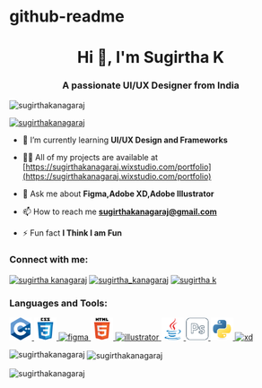 # github-readme<h1 align="center">Hi 👋, I'm Sugirtha K</h1>
<h3 align="center">A passionate UI/UX Designer from India</h3>

<p align="left"> <img src="https://komarev.com/ghpvc/?username=sugirthakanagaraj&label=Profile%20views&color=0e75b6&style=flat" alt="sugirthakanagaraj" /> </p>

<p align="left"> <a href="https://github.com/ryo-ma/github-profile-trophy"><img src="https://github-profile-trophy.vercel.app/?username=sugirthakanagaraj" alt="sugirthakanagaraj" /></a> </p>

- 🌱 I’m currently learning **UI/UX Design and Frameworks**

- 👨‍💻 All of my projects are available at [https://sugirthakanagaraj.wixstudio.com/portfolio](https://sugirthakanagaraj.wixstudio.com/portfolio)

- 💬 Ask me about **Figma,Adobe XD,Adobe Illustrator**

- 📫 How to reach me **sugirthakanagaraj@gmail.com**

- ⚡ Fun fact **I Think I am Fun**

<h3 align="left">Connect with me:</h3>
<p align="left">
<a href="https://linkedin.com/in/sugirtha kanagaraj" target="blank"><img align="center" src="https://raw.githubusercontent.com/rahuldkjain/github-profile-readme-generator/master/src/images/icons/Social/linked-in-alt.svg" alt="sugirtha kanagaraj" height="30" width="40" /></a>
<a href="https://instagram.com/sugirtha_kanagaraj" target="blank"><img align="center" src="https://raw.githubusercontent.com/rahuldkjain/github-profile-readme-generator/master/src/images/icons/Social/instagram.svg" alt="sugirtha_kanagaraj" height="30" width="40" /></a>
<a href="https://www.behance.net/sugirtha k" target="blank"><img align="center" src="https://raw.githubusercontent.com/rahuldkjain/github-profile-readme-generator/master/src/images/icons/Social/behance.svg" alt="sugirtha k" height="30" width="40" /></a>
</p>

<h3 align="left">Languages and Tools:</h3>
<p align="left"> <a href="https://www.w3schools.com/cpp/" target="_blank" rel="noreferrer"> <img src="https://raw.githubusercontent.com/devicons/devicon/master/icons/cplusplus/cplusplus-original.svg" alt="cplusplus" width="40" height="40"/> </a> <a href="https://www.w3schools.com/css/" target="_blank" rel="noreferrer"> <img src="https://raw.githubusercontent.com/devicons/devicon/master/icons/css3/css3-original-wordmark.svg" alt="css3" width="40" height="40"/> </a> <a href="https://www.figma.com/" target="_blank" rel="noreferrer"> <img src="https://www.vectorlogo.zone/logos/figma/figma-icon.svg" alt="figma" width="40" height="40"/> </a> <a href="https://www.w3.org/html/" target="_blank" rel="noreferrer"> <img src="https://raw.githubusercontent.com/devicons/devicon/master/icons/html5/html5-original-wordmark.svg" alt="html5" width="40" height="40"/> </a> <a href="https://www.adobe.com/in/products/illustrator.html" target="_blank" rel="noreferrer"> <img src="https://www.vectorlogo.zone/logos/adobe_illustrator/adobe_illustrator-icon.svg" alt="illustrator" width="40" height="40"/> </a> <a href="https://www.java.com" target="_blank" rel="noreferrer"> <img src="https://raw.githubusercontent.com/devicons/devicon/master/icons/java/java-original.svg" alt="java" width="40" height="40"/> </a> <a href="https://www.photoshop.com/en" target="_blank" rel="noreferrer"> <img src="https://raw.githubusercontent.com/devicons/devicon/master/icons/photoshop/photoshop-line.svg" alt="photoshop" width="40" height="40"/> </a> <a href="https://www.python.org" target="_blank" rel="noreferrer"> <img src="https://raw.githubusercontent.com/devicons/devicon/master/icons/python/python-original.svg" alt="python" width="40" height="40"/> </a> <a href="https://www.adobe.com/products/xd.html" target="_blank" rel="noreferrer"> <img src="https://cdn.worldvectorlogo.com/logos/adobe-xd.svg" alt="xd" width="40" height="40"/> </a> </p>

<p><img align="left" src="https://github-readme-stats.vercel.app/api/top-langs?username=sugirthakanagaraj&show_icons=true&locale=en&layout=compact" alt="sugirthakanagaraj" /></p>

<p>&nbsp;<img align="center" src="https://github-readme-stats.vercel.app/api?username=sugirthakanagaraj&show_icons=true&locale=en" alt="sugirthakanagaraj" /></p>

<p><img align="center" src="https://github-readme-streak-stats.herokuapp.com/?user=sugirthakanagaraj&" alt="sugirthakanagaraj" /></p>
